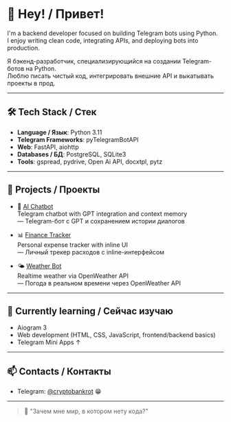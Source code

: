 # 👋 Hey! / Привет!

I'm a backend developer focused on building Telegram bots using Python.  
I enjoy writing clean code, integrating APIs, and deploying bots into production.

Я бэкенд-разработчик, специализирующийся на создании Telegram-ботов на Python.  
Люблю писать чистый код, интегрировать внешние API и выкатывать проекты в прод.

---

## 🛠 Tech Stack / Стек

- **Language / Язык**: Python 3.11  
- **Telegram Frameworks**: pyTelegramBotAPI  
- **Web**: FastAPI, aiohttp  
- **Databases / БД**: PostgreSQL, SQLite3
- **Tools**: gspread, pydrive, Open Ai API, docxtpl, pytz

---

## 📌 Projects / Проекты

- 🧠 [AI Chatbot](https://github.com/skranzs/ai-chatbot)  
  Telegram chatbot with GPT integration and context memory  
  — Telegram-бот с GPT и сохранением истории диалогов

- 📊 [Finance Tracker](https://github.com/skranzs/finance-bot)  
  Personal expense tracker with inline UI  
  — Личный трекер расходов с inline-интерфейсом

- 🌤️ [Weather Bot](https://github.com/skranzs/weather-bot)  
  Realtime weather via OpenWeather API  
  — Погода в реальном времени через OpenWeather API

---

## 🚀 Currently learning / Сейчас изучаю

- Aiogram 3
- Web development (HTML, CSS, JavaScript, frontend/backend basics)
- Telegram Mini Apps ↑ 

---

## 📫 Contacts / Контакты

- Telegram: [@cryptobankrot](https://t.me/cryptobankrot) 😁

---

> 💬 "Зачем мне мир, в котором нету кода?"
